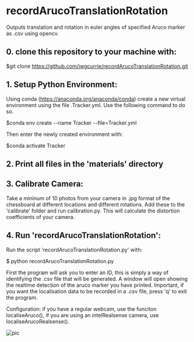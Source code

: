 # recordArucoTranslationRotation
Outputs translation and rotation in euler angles of specified Aruco marker as .csv using opencv.
## 0. clone this repository to your machine with:
  
  $git clone https://github.com/jwgcurrie/recordArucoTranslationRotation.git
  
## 1. Setup Python Environment:
Using conda (https://anaconda.org/anaconda/conda) create a new virtual environment using the file .Tracker.yml. Use the following command to do so.

  $conda env create --name Tracker --file=Tracker.yml

  Then enter the newly created environment with:

  $conda activate Tracker

## 2. Print all files in the 'materials' directory

## 3. Calibrate Camera:
Take a mininum of 10 photos from your camera in .jpg format of the chessboard at different locations and different rotations.
Add these to the 'calibrate' folder and run calibration.py. This will calculate the distortion coefficients of your camera.

## 4. Run 'recordArucoTranslationRotation':
Run the script 'recordArucoTranslationRotation.py' with:

$ python recordArucoTranslationRotation.py

First the program will ask you to enter an ID, this is simply a way of identifying the .csv file that will be generated. 
A window will open showing the realtime detection of the aruco marker you have printed.
Important, if you want the localisation data to be recorded in a .csv file, press 'q' to exit the program. 


Configuration: if you have a regular webcam, use the funciton localiseAruco(), if you are using an intelRealsense camera, use localiseArucoRealsense().




![pic](https://github.com/user-attachments/assets/6a8a4e7a-409c-4f75-b62d-d2d91ec2dbfc)
